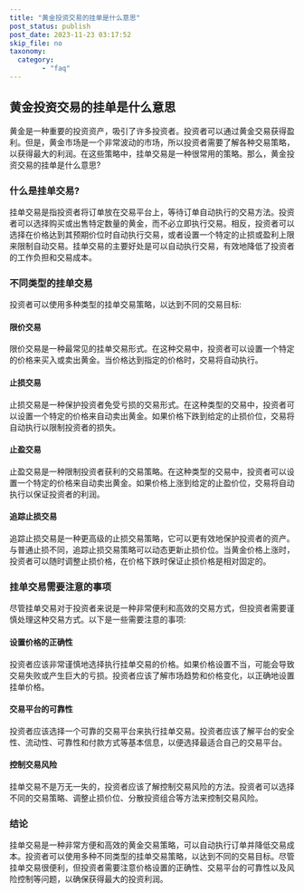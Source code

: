 ```yaml
---
title: "黄金投资交易的挂单是什么意思"
post_status: publish
post_date: 2023-11-23 03:17:52
skip_file: no
taxonomy:
  category:
        - "faq"
---
```


## 黄金投资交易的挂单是什么意思

黄金是一种重要的投资资产，吸引了许多投资者。投资者可以通过黄金交易获得盈利。但是，黄金市场是一个非常波动的市场，所以投资者需要了解各种交易策略，以获得最大的利润。在这些策略中，挂单交易是一种很常用的策略。那么，黄金投资交易的挂单是什么意思?

### 什么是挂单交易?

挂单交易是指投资者将订单放在交易平台上，等待订单自动执行的交易方法。投资者可以选择购买或出售特定数量的黄金，而不必立即执行交易。相反，投资者可以选择在价格达到其预期价位时自动执行交易，或者设置一个特定的止损或盈利上限来限制自动交易。挂单交易的主要好处是可以自动执行交易，有效地降低了投资者的工作负担和交易成本。

### 不同类型的挂单交易

投资者可以使用多种类型的挂单交易策略，以达到不同的交易目标:

#### 限价交易

限价交易是一种最常见的挂单交易形式。在这种交易中，投资者可以设置一个特定的价格来买入或卖出黄金。当价格达到指定的价格时，交易将自动执行。

#### 止损交易

止损交易是一种保护投资者免受亏损的交易形式。在这种类型的交易中，投资者可以设置一个特定的价格来自动卖出黄金。如果价格下跌到给定的止损价位，交易将自动执行以限制投资者的损失。

#### 止盈交易

止盈交易是一种限制投资者获利的交易策略。在这种类型的交易中，投资者可以设置一个特定的价格来自动卖出黄金。如果价格上涨到给定的止盈价位，交易将自动执行以保证投资者的利润。

#### 追踪止损交易

追踪止损交易是一种更高级的止损交易策略，它可以更有效地保护投资者的资产。与普通止损不同，追踪止损交易策略可以动态更新止损价位。当黄金价格上涨时，投资者可以随时调整止损价格，在价格下跌时保证止损价格是相对固定的。

### 挂单交易需要注意的事项

尽管挂单交易对于投资者来说是一种非常便利和高效的交易方式，但投资者需要谨慎处理这种交易方式。以下是一些需要注意的事项:

#### 设置价格的正确性

投资者应该非常谨慎地选择执行挂单交易的价格。如果价格设置不当，可能会导致交易失败或产生巨大的亏损。投资者应该了解市场趋势和价格变化，以正确地设置挂单价格。

#### 交易平台的可靠性

投资者应该选择一个可靠的交易平台来执行挂单交易。投资者应该了解平台的安全性、流动性、可靠性和付款方式等基本信息，以便选择最适合自己的交易平台。

#### 控制交易风险

挂单交易不是万无一失的，投资者应该了解控制交易风险的方法。投资者可以选择不同的交易策略、调整止损价位、分散投资组合等方法来控制交易风险。

### 结论

挂单交易是一种非常方便和高效的黄金交易策略，可以自动执行订单并降低交易成本。投资者可以使用多种不同类型的挂单交易策略，以达到不同的交易目标。尽管挂单交易很便利，但投资者需要注意价格设置的正确性、交易平台的可靠性以及风险控制等问题，以确保获得最大的投资利润。

